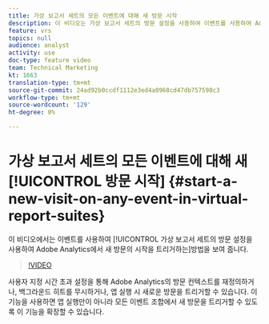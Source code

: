 ```yaml
---
title: 가상 보고서 세트의 모든 이벤트에 대해 새 방문 시작
description: 이 비디오는 가상 보고서 세트의 방문 설정을 사용하여 이벤트를 사용하여 Adobe Analytics에서 새 방문의 시작을 트리거하는 방법을 보여줍니다.
feature: vrs
topics: null
audience: analyst
activity: use
doc-type: feature video
team: Technical Marketing
kt: 1663
translation-type: tm+mt
source-git-commit: 24ad92b0ccdf1112e3ed4a0968cd47db757598c3
workflow-type: tm+mt
source-wordcount: '129'
ht-degree: 0%

---
```



# 가상 보고서 세트의 모든 이벤트에 대해 새 [!UICONTROL 방문 시작] {#start-a-new-visit-on-any-event-in-virtual-report-suites}

이 비디오에서는 이벤트를 사용하여 [!UICONTROL 가상 보고서 세트의 방문 설정을 사용하여 Adobe Analytics에서 새 방문의 시작을 트리거하는]방법을 보여 줍니다.

>[!VIDEO](https://video.tv.adobe.com/v/23129/?quality=12)

사용자 지정 시간 초과 설정을 통해 Adobe Analytics의 방문 컨텍스트를 재정의하거나, 백그라운드 히트를 무시하거나, 앱 실행 시 새로운 방문을 트리거할 수 있습니다. 이 기능을 사용하면 앱 실행만이 아니라 모든 이벤트 조합에서 새 방문을 트리거할 수 있도록 이 기능을 확장할 수 있습니다.

